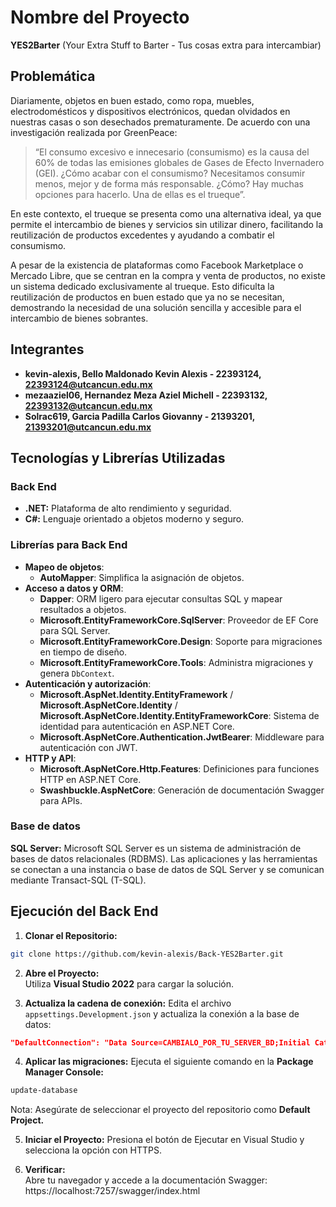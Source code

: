# Nombre del Proyecto 

**YES2Barter** (Your Extra Stuff to Barter - Tus cosas extra para intercambiar)

## Problemática

Diariamente, objetos en buen estado, como ropa, muebles, electrodomésticos y dispositivos electrónicos, quedan olvidados en nuestras casas o son desechados prematuramente. De acuerdo con una investigación realizada por GreenPeace:

> “El consumo excesivo e innecesario (consumismo) es la causa del 60% de todas las emisiones globales de Gases de Efecto Invernadero (GEI). ¿Cómo acabar con el consumismo? Necesitamos consumir menos, mejor y de forma más responsable. ¿Cómo? Hay muchas opciones para hacerlo. Una de ellas es el trueque”.

En este contexto, el trueque se presenta como una alternativa ideal, ya que permite el intercambio de bienes y servicios sin utilizar dinero, facilitando la reutilización de productos excedentes y ayudando a combatir el consumismo.

A pesar de la existencia de plataformas como Facebook Marketplace o Mercado Libre, que se centran en la compra y venta de productos, no existe un sistema dedicado exclusivamente al trueque. Esto dificulta la reutilización de productos en buen estado que ya no se necesitan, demostrando la necesidad de una solución sencilla y accesible para el intercambio de bienes sobrantes.

## Integrantes
- **kevin-alexis, Bello Maldonado Kevin Alexis - 22393124, 22393124@utcancun.edu.mx**
- **mezaaziel06, Hernandez Meza Aziel Michell - 22393132, 22393132@utcancun.edu.mx**
- **Solrac619, Garcia Padilla Carlos Giovanny - 21393201, 21393201@utcancun.edu.mx**

## Tecnologías y Librerías Utilizadas

### Back End

- **.NET:** Plataforma de alto rendimiento y seguridad.
- **C#:** Lenguaje orientado a objetos moderno y seguro.

### Librerías para Back End

- **Mapeo de objetos**:
    - **AutoMapper**: Simplifica la asignación de objetos.
- **Acceso a datos y ORM**:
    - **Dapper**: ORM ligero para ejecutar consultas SQL y mapear resultados a objetos.
    - **Microsoft.EntityFrameworkCore.SqlServer**: Proveedor de EF Core para SQL Server.
    - **Microsoft.EntityFrameworkCore.Design**: Soporte para migraciones en tiempo de diseño.
    - **Microsoft.EntityFrameworkCore.Tools**: Administra migraciones y genera `DbContext`.
- **Autenticación y autorización**:
    - **Microsoft.AspNet.Identity.EntityFramework** / **Microsoft.AspNetCore.Identity** / **Microsoft.AspNetCore.Identity.EntityFrameworkCore**: Sistema de identidad para autenticación en ASP.NET Core.
    - **Microsoft.AspNetCore.Authentication.JwtBearer**: Middleware para autenticación con JWT.
- **HTTP y API**:
    - **Microsoft.AspNetCore.Http.Features**: Definiciones para funciones HTTP en ASP.NET Core.
    - **Swashbuckle.AspNetCore**: Generación de documentación Swagger para APIs.


### Base de datos

**SQL Server:** Microsoft SQL Server es un sistema de administración de bases de datos relacionales (RDBMS). Las aplicaciones y las herramientas se conectan a una instancia o base de datos de SQL Server y se comunican mediante Transact-SQL (T-SQL).


## Ejecución del Back End

1. **Clonar el Repositorio:**
```bash
git clone https://github.com/kevin-alexis/Back-YES2Barter.git
```
    
2. **Abre el Proyecto:**  
Utiliza **Visual Studio 2022** para cargar la solución.

3. **Actualiza la cadena de conexión:**
Edita el archivo `appsettings.Development.json` y actualiza la conexión a la base de datos:
```json
"DefaultConnection": "Data Source=CAMBIALO_POR_TU_SERVER_BD;Initial Catalog=yestobarter;Integrated Security=True;Trust Server Certificate=True"
```

4. **Aplicar las migraciones:**
Ejecuta el siguiente comando en la **Package Manager Console:**
```bash
update-database
```
Nota: Asegúrate de seleccionar el proyecto del repositorio como **Default Project.**

5. **Iniciar el Proyecto:**
Presiona el botón de Ejecutar en Visual Studio y selecciona la opción con HTTPS.
   
6. **Verificar:**  
Abre tu navegador y accede a la documentación Swagger: https://localhost:7257/swagger/index.html

